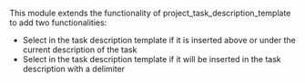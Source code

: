 This module extends the functionality of project_task_description_template to add two functionalities:

- Select in the task description template if it is inserted above or under the current description of the task
- Select in the task description template if it will be inserted in the task description with a delimiter 
